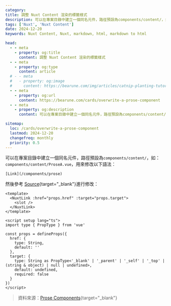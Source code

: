 ```yaml
---
category: 
title: 調整 Nuxt Content 渲染的標籤樣式
description: 可以在專案目錄中建立一個同名元件，路徑預設為components/content/，如：components/content/ProseA.vue，用來修改以下語法：
tags: ['Nuxt', 'Nuxt Content']
date: 2024-12-20
keywords: Nuxt Content, Nuxt, markdown, html, markdown to html

head:
  - - meta
    - property: og:title
      content: 調整 Nuxt Content 渲染的標籤樣式
  - - meta
    - property: og:type
      content: article
  # - - meta
  #   - property: og:image
  #     content: https://bearune.com/img/articles/catnip-planting-tutorial/貓草.webp
  - - meta
    - property: og:url
      content: https://bearune.com/cards/overwrite-a-prose-component
  - - meta
    - property: og:description
      content: 可以在專案目錄中建立一個同名元件，路徑預設為components/content/，如：components/content/ProseA.vue，用來修改以下語法：

sitemap:
  loc: /cards/overwrite-a-prose-component
  lastmod: 2024-12-20
  changefreq: monthly
  priority: 0.5
---
```


可以在專案目錄中建立一個同名元件，路徑預設為`components/content/`，如：`components/content/ProseA.vue`，用來修改以下語法：

```markdown[content/article.md]
[Link](/components/prose)
```

然後參考 [Source](https://github.com/nuxt-modules/mdc/blob/main/src/runtime/components/prose/ProseA.vue){target="_blank"}進行修改：

```vue-html[components/content/ProseA.vue]
<template>
  <NuxtLink :href="props.href" :target="props.target">
    <slot />
  </NuxtLink>
</template>

<script setup lang="ts">
import type { PropType } from 'vue'

const props = defineProps({
  href: {
    type: String,
    default: ''
  },
  target: {
    type: String as PropType<'_blank' | '_parent' | '_self' | '_top' | (string & object) | null | undefined>,
    default: undefined,
    required: false
  }
})
</script>
```

> 資料來源：[Prose Components](https://content.nuxt.com/components/prose){target="_blank"}